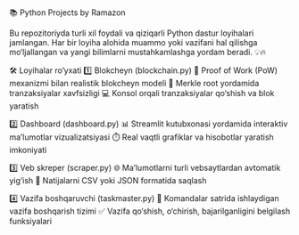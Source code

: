 📚 Python Projects by Ramazon

Bu repozitoriyda turli xil foydali va qiziqarli Python dastur loyihalari jamlangan. Har bir loyiha alohida muammo yoki vazifani hal qilishga mo‘ljallangan va yangi bilimlarni mustahkamlashga yordam beradi. 💡🔥

🛠️ Loyihalar ro‘yxati
1️⃣ Blokcheyn (blockchain.py)
🔐 Proof of Work (PoW) mexanizmi bilan realistik blokcheyn modeli
🌳 Merkle root yordamida tranzaksiyalar xavfsizligi
💻 Konsol orqali tranzaksiyalar qo‘shish va blok yaratish

2️⃣ Dashboard (dashboard.py)
📊 Streamlit kutubxonasi yordamida interaktiv ma’lumotlar vizualizatsiyasi
⏱️ Real vaqtli grafiklar va hisobotlar yaratish imkoniyati

3️⃣ Veb skreper (scraper.py)
🌐 Ma’lumotlarni turli vebsaytlardan avtomatik yig‘ish
💾 Natijalarni CSV yoki JSON formatida saqlash

4️⃣ Vazifa boshqaruvchi (taskmaster.py)
📝 Komandalar satrida ishlaydigan vazifa boshqarish tizimi
✅ Vazifa qo‘shish, o‘chirish, bajarilganligini belgilash funksiyalari
